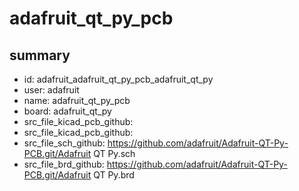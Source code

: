 # adafruit_qt_py_pcb
 
## summary 
* id: adafruit_adafruit_qt_py_pcb_adafruit_qt_py
* user: adafruit
* name: adafruit_qt_py_pcb
* board: adafruit_qt_py
* src_file_kicad_pcb_github: 
* src_file_kicad_pcb_github: 
* src_file_sch_github: https://github.com/adafruit/Adafruit-QT-Py-PCB.git/Adafruit QT Py.sch
* src_file_brd_github: https://github.com/adafruit/Adafruit-QT-Py-PCB.git/Adafruit QT Py.brd



